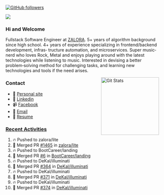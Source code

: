 [![GitHub followers](https://img.shields.io/github/followers/DeKal?label=Follow%20at%20GitHub&style=for-the-badge)](https://github.com/DeKal)

<img
  src="https://cr-ss-service.azurewebsites.net/api/ScreenShot?widget=summary&username=DeKal&badges=3&width=300&style=--header-bg-color:%23000;--border-radius:10px"
/>

### Hi and Welcome 
Fullstack Software Engineer at [ZALORA](https://github.com/zalora/). 5+ years of algorithm background since high school. 4+ years of experience specializing in frontend/backend development, infras‐ tructure automation, and microservices. Super music‐nerd who loves Rock, Metal and enjoys playing around with the latest technologies while listening to music. Interested in devising a better problem‐solving method for challenging tasks, and learning new technologies and tools if the need arises.


<a href="https://phatho-folio.now.sh/"><img alt="Git Stats" src="https://github-readme-stats.vercel.app/api?username=DeKal&show_icons=true&theme=merko&count_private=true" align="right" height="190" /></a>


### Contact

- 💬 [Personal site](https://phatho-folio.now.sh/)
- 🔗 [Linkedin](https://www.linkedin.com/in/phat-ho/)
- 📹 [Facebook](https://www.facebook.com/dekal.dev)
- 📧 <a href="mailto:hohuuphat22@gmail.com">Email</a>
- 📄 <a id="raw-url" href="https://raw.githubusercontent.com/DeKal/DeKal/master/cv/dekal.pdf">Resume</a>


### [Recent Activities](https://github.com/DeKal/github-activity-readme)
<!--START_SECTION:activity-->
1. 🔥 Pushed to zalora/lite
2. 🎉 Merged PR [#1465](https://github.com/zalora/lite/pull/1465) in [zalora/lite](https://github.com/zalora/lite)
3. 🔥 Pushed to BootCareer/landing
4. 🎉 Merged PR [#6](https://github.com/BootCareer/landing/pull/6) in [BootCareer/landing](https://github.com/BootCareer/landing)
5. 🔥 Pushed to DeKal/illuminati
6. 🎉 Merged PR [#364](https://github.com/DeKal/illuminati/pull/364) in [DeKal/illuminati](https://github.com/DeKal/illuminati)
7. 🔥 Pushed to DeKal/illuminati
8. 🎉 Merged PR [#371](https://github.com/DeKal/illuminati/pull/371) in [DeKal/illuminati](https://github.com/DeKal/illuminati)
9. 🔥 Pushed to DeKal/illuminati
10. 🎉 Merged PR [#374](https://github.com/DeKal/illuminati/pull/374) in [DeKal/illuminati](https://github.com/DeKal/illuminati)
<!--END_SECTION:activity-->